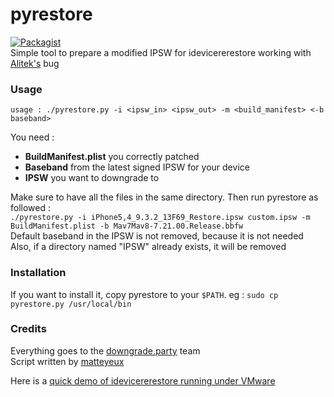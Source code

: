 # pyrestore
[![Packagist](https://img.shields.io/badge/Python-3.x-blue.svg)](https://www.python.org)<br>
Simple tool to prepare a modified IPSW for idevicererestore working with [Alitek's](https://twitter.com/alitek123) bug

### Usage

`usage : ./pyrestore.py -i <ipsw_in> <ipsw_out> -m <build_manifest> <-b baseband>`

You need : 
 - **BuildManifest.plist** you correctly patched
 - **Baseband** from the latest signed IPSW for your device 
 - **IPSW** you want to downgrade to <br>

Make sure to have all the files in the same directory. Then run pyrestore as followed : <br>
`./pyrestore.py -i iPhone5,4_9.3.2_13F69_Restore.ipsw custom.ipsw -m BuildManifest.plist -b Mav7Mav8-7.21.00.Release.bbfw` <br>
Default baseband in the IPSW is not removed, because it is not needed <br>
Also, if a directory named "IPSW" already exists, it will be removed <br>

### Installation 
If you want to install it, copy pyrestore to your `$PATH`. eg : `sudo cp pyrestore.py /usr/local/bin`

### Credits 

Everything goes to the [downgrade.party](https://downgrade.party) team <br>
Script written by [matteyeux](https://twitter.com/matteyeux) <br>

Here is a [quick demo of idevicererestore running under VMware](https://www.youtube.com/watch?v=1Gfb1k-hpCk)
